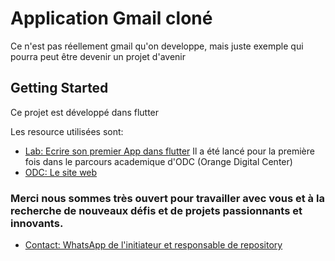 # Application Gmail cloné

Ce n'est pas réellement gmail qu'on developpe, mais juste exemple qui pourra peut être devenir un projet d'avenir

## Getting Started

Ce projet est développé dans flutter 

Les resource utilisées sont:

- [Lab: Ecrire son premier App dans flutter](https://docs.flutter.dev/get-started/codelab)
Il a été lancé pour la première fois dans le parcours academique d'ODC (Orange Digital Center)
- [ODC: Le site web](https://www.orangedigitalcenters.com/country/cd/home)

### Merci nous sommes très ouvert pour travailler avec vous et à la recherche de nouveaux défis et de projets passionnants et innovants.
- [Contact: WhatsApp de l'initiateur et responsable de repository](https://wa.me/243829084314?texte=Bonjour%20monsieur)
